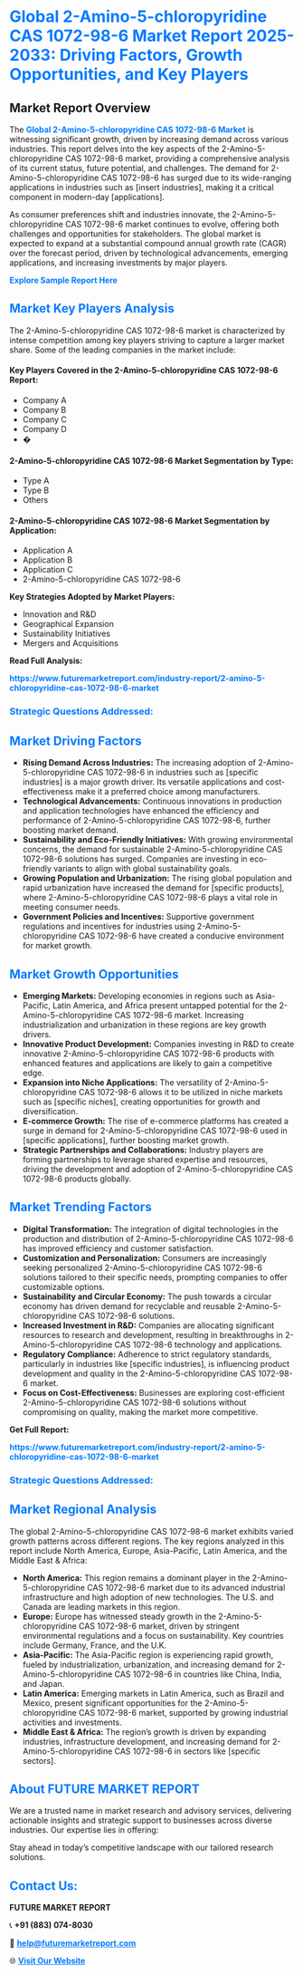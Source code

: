 <h1 style="color: #007BFF;">Global 2-Amino-5-chloropyridine CAS 1072-98-6 Market Report 2025-2033: Driving Factors, Growth Opportunities, and Key Players</h1>

<section id="overview">
<h2>Market Report Overview</h2>
<p>The <a href="https://www.futuremarketreport.com/industry-report/2-amino-5-chloropyridine-cas-1072-98-6-market" style="color: #007BFF; text-decoration: none;"><strong>Global 2-Amino-5-chloropyridine CAS 1072-98-6 Market</strong></a> is witnessing significant growth, driven by increasing demand across various industries. This report delves into the key aspects of the 2-Amino-5-chloropyridine CAS 1072-98-6 market, providing a comprehensive analysis of its current status, future potential, and challenges. The demand for 2-Amino-5-chloropyridine CAS 1072-98-6 has surged due to its wide-ranging applications in industries such as [insert industries], making it a critical component in modern-day [applications].</p>
<p>As consumer preferences shift and industries innovate, the 2-Amino-5-chloropyridine CAS 1072-98-6 market continues to evolve, offering both challenges and opportunities for stakeholders. The global market is expected to expand at a substantial compound annual growth rate (CAGR) over the forecast period, driven by technological advancements, emerging applications, and increasing investments by major players.</p>
</section>

<section id="overview">
<p><a href="https://www.futuremarketreport.com/request-sample/reportId=119163" style="color: #007BFF; text-decoration: none;"><strong>Explore Sample Report Here</strong></a></p>
</section>

<section id="key-players">
<h2 style="color: #007BFF;">Market Key Players Analysis</h2>
<p>The 2-Amino-5-chloropyridine CAS 1072-98-6 market is characterized by intense competition among key players striving to capture a larger market share. Some of the leading companies in the market include:</p>
<h4>Key Players Covered in the 2-Amino-5-chloropyridine CAS 1072-98-6 Report:</h4>
<ul><li>Company A</li><li>Company B</li><li>Company C</li><li>Company D</li><li>�</li></ul>
<h4>2-Amino-5-chloropyridine CAS 1072-98-6 Market Segmentation by Type:</h4>
<ul><li>Type A</li><li>Type B</li><li>Others</li></ul>

<h4>2-Amino-5-chloropyridine CAS 1072-98-6 Market Segmentation by Application:</h4>
<ul><li>Application A</li><li>Application B</li><li>Application C</li><li>2-Amino-5-chloropyridine CAS 1072-98-6</li></ul>
<p><strong>Key Strategies Adopted by Market Players:</strong></p>
<ul>
<li>Innovation and R&D</li>
<li>Geographical Expansion</li>
<li>Sustainability Initiatives</li>
<li>Mergers and Acquisitions</li>
</ul>
</section>

<section>
<p><strong>Read Full Analysis: </strong></p><a href="https://www.futuremarketreport.com/industry-report/2-amino-5-chloropyridine-cas-1072-98-6-market" style="color: #007BFF; text-decoration: none;"><strong>https://www.futuremarketreport.com/industry-report/2-amino-5-chloropyridine-cas-1072-98-6-market</strong></a>
<h3 style="color: #007BFF;">Strategic Questions Addressed:</h3>
</section>

<section id="driving-factors">
<h2 style="color: #007BFF;">Market Driving Factors</h2>
<ul>
<li><strong>Rising Demand Across Industries:</strong> The increasing adoption of 2-Amino-5-chloropyridine CAS 1072-98-6 in industries such as [specific industries] is a major growth driver. Its versatile applications and cost-effectiveness make it a preferred choice among manufacturers.</li>
<li><strong>Technological Advancements:</strong> Continuous innovations in production and application technologies have enhanced the efficiency and performance of 2-Amino-5-chloropyridine CAS 1072-98-6, further boosting market demand.</li>
<li><strong>Sustainability and Eco-Friendly Initiatives:</strong> With growing environmental concerns, the demand for sustainable 2-Amino-5-chloropyridine CAS 1072-98-6 solutions has surged. Companies are investing in eco-friendly variants to align with global sustainability goals.</li>
<li><strong>Growing Population and Urbanization:</strong> The rising global population and rapid urbanization have increased the demand for [specific products], where 2-Amino-5-chloropyridine CAS 1072-98-6 plays a vital role in meeting consumer needs.</li>
<li><strong>Government Policies and Incentives:</strong> Supportive government regulations and incentives for industries using 2-Amino-5-chloropyridine CAS 1072-98-6 have created a conducive environment for market growth.</li>
</ul>
</section>

<section id="growth-opportunities">
<h2 style="color: #007BFF;">Market Growth Opportunities</h2>
<ul>
<li><strong>Emerging Markets:</strong> Developing economies in regions such as Asia-Pacific, Latin America, and Africa present untapped potential for the 2-Amino-5-chloropyridine CAS 1072-98-6 market. Increasing industrialization and urbanization in these regions are key growth drivers.</li>
<li><strong>Innovative Product Development:</strong> Companies investing in R&D to create innovative 2-Amino-5-chloropyridine CAS 1072-98-6 products with enhanced features and applications are likely to gain a competitive edge.</li>
<li><strong>Expansion into Niche Applications:</strong> The versatility of 2-Amino-5-chloropyridine CAS 1072-98-6 allows it to be utilized in niche markets such as [specific niches], creating opportunities for growth and diversification.</li>
<li><strong>E-commerce Growth:</strong> The rise of e-commerce platforms has created a surge in demand for 2-Amino-5-chloropyridine CAS 1072-98-6 used in [specific applications], further boosting market growth.</li>
<li><strong>Strategic Partnerships and Collaborations:</strong> Industry players are forming partnerships to leverage shared expertise and resources, driving the development and adoption of 2-Amino-5-chloropyridine CAS 1072-98-6 products globally.</li>
</ul>
</section>

<section id="trending-factors">
<h2 style="color: #007BFF;">Market Trending Factors</h2>
<ul>
<li><strong>Digital Transformation:</strong> The integration of digital technologies in the production and distribution of 2-Amino-5-chloropyridine CAS 1072-98-6 has improved efficiency and customer satisfaction.</li>
<li><strong>Customization and Personalization:</strong> Consumers are increasingly seeking personalized 2-Amino-5-chloropyridine CAS 1072-98-6 solutions tailored to their specific needs, prompting companies to offer customizable options.</li>
<li><strong>Sustainability and Circular Economy:</strong> The push towards a circular economy has driven demand for recyclable and reusable 2-Amino-5-chloropyridine CAS 1072-98-6 solutions.</li>
<li><strong>Increased Investment in R&D:</strong> Companies are allocating significant resources to research and development, resulting in breakthroughs in 2-Amino-5-chloropyridine CAS 1072-98-6 technology and applications.</li>
<li><strong>Regulatory Compliance:</strong> Adherence to strict regulatory standards, particularly in industries like [specific industries], is influencing product development and quality in the 2-Amino-5-chloropyridine CAS 1072-98-6 market.</li>
<li><strong>Focus on Cost-Effectiveness:</strong> Businesses are exploring cost-efficient 2-Amino-5-chloropyridine CAS 1072-98-6 solutions without compromising on quality, making the market more competitive.</li>
</ul>
</section>

<section>
<p><strong>Get Full Report: </strong></p><a href="https://www.futuremarketreport.com/industry-report/2-amino-5-chloropyridine-cas-1072-98-6-market" style="color: #007BFF; text-decoration: none;"><strong>https://www.futuremarketreport.com/industry-report/2-amino-5-chloropyridine-cas-1072-98-6-market</strong></a>
<h3 style="color: #007BFF;">Strategic Questions Addressed:</h3>
</section>


<section id="regional-analysis">
<h2 style="color: #007BFF;">Market Regional Analysis</h2>
<p>The global 2-Amino-5-chloropyridine CAS 1072-98-6 market exhibits varied growth patterns across different regions. The key regions analyzed in this report include North America, Europe, Asia-Pacific, Latin America, and the Middle East & Africa:</p>
<ul>
<li><strong>North America:</strong> This region remains a dominant player in the 2-Amino-5-chloropyridine CAS 1072-98-6 market due to its advanced industrial infrastructure and high adoption of new technologies. The U.S. and Canada are leading markets in this region.</li>
<li><strong>Europe:</strong> Europe has witnessed steady growth in the 2-Amino-5-chloropyridine CAS 1072-98-6 market, driven by stringent environmental regulations and a focus on sustainability. Key countries include Germany, France, and the U.K.</li>
<li><strong>Asia-Pacific:</strong> The Asia-Pacific region is experiencing rapid growth, fueled by industrialization, urbanization, and increasing demand for 2-Amino-5-chloropyridine CAS 1072-98-6 in countries like China, India, and Japan.</li>
<li><strong>Latin America:</strong> Emerging markets in Latin America, such as Brazil and Mexico, present significant opportunities for the 2-Amino-5-chloropyridine CAS 1072-98-6 market, supported by growing industrial activities and investments.</li>
<li><strong>Middle East & Africa:</strong> The region’s growth is driven by expanding industries, infrastructure development, and increasing demand for 2-Amino-5-chloropyridine CAS 1072-98-6 in sectors like [specific sectors].</li>
</ul>
</section>

<footer>
<h2 style="color: #007BFF;">About FUTURE MARKET REPORT</h2>
<p>We are a trusted name in market research and advisory services, delivering actionable insights and strategic support to businesses across diverse industries. Our expertise lies in offering:</p>

<p>Stay ahead in today’s competitive landscape with our tailored research solutions.</p>

<h2 style="color: #007BFF;">Contact Us:</h2>
<p><strong>FUTURE MARKET REPORT</strong></p>
<p>📞 <strong>+91 (883) 074-8030</strong></p>
<p>📧 <strong><a href="mailto:help@futuremarketreport.com" style="color: #007BFF;">help@futuremarketreport.com</a></strong></p>
<p>🌐 <strong><a href="https://www.futuremarketreport.com/" style="color: #007BFF;">Visit Our Website</a></strong></p>
</footer>